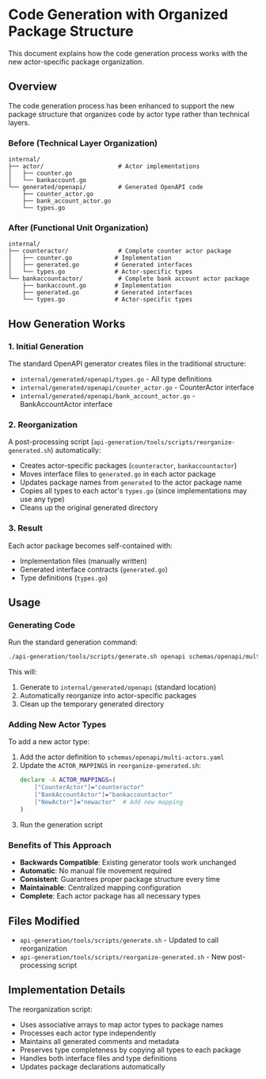 # Code Generation with Organized Package Structure

This document explains how the code generation process works with the new actor-specific package organization.

## Overview

The code generation process has been enhanced to support the new package structure that organizes code by actor type rather than technical layers.

### Before (Technical Layer Organization)
```
internal/
├── actor/                     # Actor implementations  
│   ├── counter.go
│   └── bankaccount.go
└── generated/openapi/         # Generated OpenAPI code
    ├── counter_actor.go
    ├── bank_account_actor.go
    └── types.go
```

### After (Functional Unit Organization)
```
internal/
├── counteractor/              # Complete counter actor package
│   ├── counter.go            # Implementation
│   ├── generated.go          # Generated interfaces
│   └── types.go              # Actor-specific types
└── bankaccountactor/          # Complete bank account actor package
    ├── bankaccount.go        # Implementation
    ├── generated.go          # Generated interfaces
    └── types.go              # Actor-specific types
```

## How Generation Works

### 1. Initial Generation
The standard OpenAPI generator creates files in the traditional structure:
- `internal/generated/openapi/types.go` - All type definitions
- `internal/generated/openapi/counter_actor.go` - CounterActor interface
- `internal/generated/openapi/bank_account_actor.go` - BankAccountActor interface

### 2. Reorganization
A post-processing script (`api-generation/tools/scripts/reorganize-generated.sh`) automatically:
- Creates actor-specific packages (`counteractor`, `bankaccountactor`)
- Moves interface files to `generated.go` in each actor package
- Updates package names from `generated` to the actor package name
- Copies all types to each actor's `types.go` (since implementations may use any type)
- Cleans up the original generated directory

### 3. Result
Each actor package becomes self-contained with:
- Implementation files (manually written)
- Generated interface contracts (`generated.go`) 
- Type definitions (`types.go`)

## Usage

### Generating Code
Run the standard generation command:
```bash
./api-generation/tools/scripts/generate.sh openapi schemas/openapi/multi-actors.yaml
```

This will:
1. Generate to `internal/generated/openapi` (standard location)
2. Automatically reorganize into actor-specific packages
3. Clean up the temporary generated directory

### Adding New Actor Types
To add a new actor type:
1. Add the actor definition to `schemas/openapi/multi-actors.yaml`
2. Update the `ACTOR_MAPPINGS` in `reorganize-generated.sh`:
   ```bash
   declare -A ACTOR_MAPPINGS=(
       ["CounterActor"]="counteractor"
       ["BankAccountActor"]="bankaccountactor"
       ["NewActor"]="newactor"  # Add new mapping
   )
   ```
3. Run the generation script

### Benefits of This Approach
- **Backwards Compatible**: Existing generator tools work unchanged
- **Automatic**: No manual file movement required
- **Consistent**: Guarantees proper package structure every time
- **Maintainable**: Centralized mapping configuration
- **Complete**: Each actor package has all necessary types

## Files Modified
- `api-generation/tools/scripts/generate.sh` - Updated to call reorganization
- `api-generation/tools/scripts/reorganize-generated.sh` - New post-processing script

## Implementation Details
The reorganization script:
- Uses associative arrays to map actor types to package names
- Processes each actor type independently  
- Maintains all generated comments and metadata
- Preserves type completeness by copying all types to each package
- Handles both interface files and type definitions
- Updates package declarations automatically